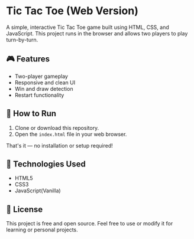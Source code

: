 # Tic Tac Toe (Web Version)

A simple, interactive Tic Tac Toe game built using HTML, CSS, and JavaScript. This project runs in the browser and allows two players to play turn-by-turn.

## 🎮 Features

- Two-player gameplay
- Responsive and clean UI
- Win and draw detection
- Restart functionality

## 🚀 How to Run

1. Clone or download this repository.
2. Open the `index.html` file in your web browser.

That's it — no installation or setup required!


## 📌 Technologies Used

- HTML5
- CSS3
- JavaScript(Vanilla)

## 📃 License

This project is free and open source. Feel free to use or modify it for learning or personal projects.
